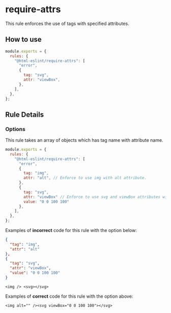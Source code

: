 # require-attrs

This rule enforces the use of tags with specified attributes.

## How to use

```js,.eslintrc.js
module.exports = {
  rules: {
    "@html-eslint/require-attrs": [
      "error",
      {
        tag: "svg",
        attr: "viewBox",
      },
    ],
  },
};
```

## Rule Details

### Options

This rule takes an array of objects which has tag name with attribute name.

```js
module.exports = {
  rules: {
    "@html-eslint/require-attrs": [
      "error",
      {
        tag: "img",
        attr: "alt", // Enforce to use img with alt attribute.
      },
      {
        tag: "svg",
        attr: "viewBox" // Enforce to use svg and viewBox attributes with "0 0 100 100" value.
        value: "0 0 100 100"
      },
    ],
  },
};
```

Examples of **incorrect** code for this rule with the option below:

```json
{
  "tag": "img",
  "attr": "alt"
},
{
  "tag": "svg",
  "attr": "viewBox",
  "value": "0 0 100 100"
}
```

```html,incorrect
<img /> <svg></svg>
```

Examples of **correct** code for this rule with the option above:

```html,correct
<img alt="" /><svg viewBox="0 0 100 100"></svg>
```
